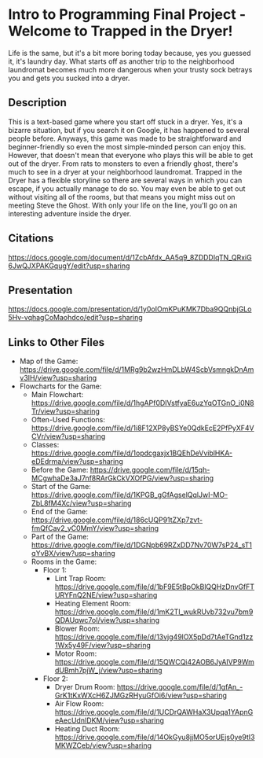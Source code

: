 # Intro to Programming Final Project - Welcome to Trapped in the Dryer!
Life is the same, but it's a bit more boring today because, yes you guessed it, it's laundry day. What starts off as another trip to the neighborhood laundromat becomes much more dangerous when your trusty sock betrays you and gets you sucked into a dryer.

## Description
This is a text-based game where you start off stuck in a dryer. Yes, it's a bizarre situation, but if you search it on Google, it has happened to several people before. Anyways, this game was made to be straightforward and beginner-friendly so even the most simple-minded person can enjoy this. However, that doesn't mean that everyone who plays this will be able to get out of the dryer. From rats to monsters to even a friendly ghost, there's much to see in a dryer at your neighborhood laundromat. Trapped in the Dryer has a flexible storyline so there are several ways in which you can escape, if you actually manage to do so. You may even be able to get out without visiting all of the rooms, but that means you might miss out on meeting Steve the Ghost. With only your life on the line, you'll go on an interesting adventure inside the dryer.

## Citations
https://docs.google.com/document/d/1ZcbAfdx_AA5q9_8ZDDDIqTN_QRxiG6JwQJXPAKGqugY/edit?usp=sharing

## Presentation
https://docs.google.com/presentation/d/1y0oIOmKPuKMK7Dba9QQnbjGLo5Hv-vqhagCoMaohdco/edit?usp=sharing

## Links to Other Files
* Map of the Game: https://drive.google.com/file/d/1MRg9b2wzHmDLbW4ScbVsmngkDnAmv3IH/view?usp=sharing
* Flowcharts for the Game:
  * Main Flowchart: https://drive.google.com/file/d/1hgAPf0DIVstfyaE6uzYqOTGnO_i0N8Tr/view?usp=sharing
  * Often-Used Functions: https://drive.google.com/file/d/1i8F12XP8yBSYe0QdkEcE2PfPyXF4VCVr/view?usp=sharing
  * Classes: https://drive.google.com/file/d/1opdcgaxjx1BQEhDeVviblHKA-eDEdrma/view?usp=sharing
  * Before the Game: https://drive.google.com/file/d/15qh-MCgwhaDe3aJ7nf8RArGkCkVXOfPG/view?usp=sharing
  * Start of the Game: https://drive.google.com/file/d/1KPGB_gGfAgselQqlJwI-MO-ZbL8fM4Xc/view?usp=sharing
  * End of the Game: https://drive.google.com/file/d/186cUQP91tZXp7zvt-fmQfCav2_yC0MmY/view?usp=sharing
  * Part of the Game: https://drive.google.com/file/d/1DGNpb69RZxDD7Nv70W7sP24_sT1qYvBX/view?usp=sharing
  * Rooms in the Game:
    * Floor 1:
      * Lint Trap Room: https://drive.google.com/file/d/1bF9E5tBpOkBlQQHzDnvGfFTURYFnQ2NE/view?usp=sharing
      * Heating Element Room: https://drive.google.com/file/d/1mK2TI_wukRUvb732vu7bm9QDAUqwc7oI/view?usp=sharing
      * Blower Room: https://drive.google.com/file/d/13vjg49lOX5pDd7tAeTGnd1zz1Wx5y49F/view?usp=sharing
      * Motor Room: https://drive.google.com/file/d/15QWCQi42AOB6JyAIVP9WmdUBmh7pjW_j/view?usp=sharing
    * Floor 2:
      * Dryer Drum Room: https://drive.google.com/file/d/1gfAn_-GrK1tKxWXcH6ZJMGzRHyuGfOi6/view?usp=sharing
      * Air Flow Room: https://drive.google.com/file/d/1UCDrQAWHaX3Upqa1YApnGeAecUdnIDKM/view?usp=sharing
      * Heating Duct Room: https://drive.google.com/file/d/14OkGyu8jjMO5orUEjs0ye9tI3MKWZCeb/view?usp=sharing
